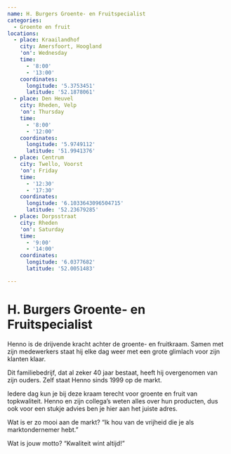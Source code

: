 ```yaml
---
name: H. Burgers Groente- en Fruitspecialist
categories:
  - Groente en fruit
locations:
  - place: Kraailandhof
    city: Amersfoort, Hoogland
    'on': Wednesday
    time:
      - '8:00'
      - '13:00'
    coordinates:
      longitude: '5.3753451'
      latitude: '52.1878061'
  - place: Den Heuvel
    city: Rheden, Velp
    'on': Thursday
    time:
      - '8:00'
      - '12:00'
    coordinates:
      longitude: '5.9749112'
      latitude: '51.9941376'
  - place: Centrum
    city: Twello, Voorst
    'on': Friday
    time:
      - '12:30'
      - '17:30'
    coordinates:
      longitude: '6.1033643096504715'
      latitude: '52.23679285'
  - place: Dorpsstraat
    city: Rheden
    'on': Saturday
    time:
      - '9:00'
      - '14:00'
    coordinates:
      longitude: '6.0377682'
      latitude: '52.0051483'

---
```


# H. Burgers Groente- en Fruitspecialist

Henno is de drijvende kracht achter de groente- en fruitkraam. Samen met zijn medewerkers staat hij elke dag weer met een grote glimlach voor zijn klanten klaar.

Dit familiebedrijf, dat al zeker 40 jaar bestaat, heeft hij overgenomen van zijn ouders. Zelf staat Henno sinds 1999 op de markt.

Iedere dag kun je bij deze kraam terecht voor groente en fruit van topkwaliteit. Henno en zijn collega’s weten alles over hun producten, dus ook voor een stukje advies ben je hier aan het juiste adres.

Wat is er zo mooi aan de markt?
“Ik hou van de vrijheid die je als marktondernemer hebt.”

Wat is jouw motto?
“Kwaliteit wint altijd!”